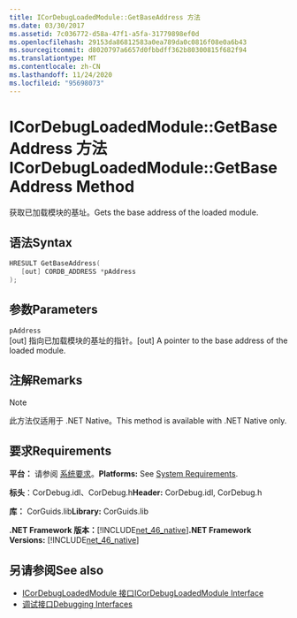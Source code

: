 ```yaml
---
title: ICorDebugLoadedModule::GetBaseAddress 方法
ms.date: 03/30/2017
ms.assetid: 7c036772-d58a-47f1-a5fa-31779898ef0d
ms.openlocfilehash: 29153da86812583a0ea789da0c0816f08e0a6b43
ms.sourcegitcommit: d8020797a6657d0fbbdff362b80300815f682f94
ms.translationtype: MT
ms.contentlocale: zh-CN
ms.lasthandoff: 11/24/2020
ms.locfileid: "95698073"
---
```

# <a name="icordebugloadedmodulegetbaseaddress-method"></a><span data-ttu-id="ec594-102">ICorDebugLoadedModule::GetBaseAddress 方法</span><span class="sxs-lookup"><span data-stu-id="ec594-102">ICorDebugLoadedModule::GetBaseAddress Method</span></span>

<span data-ttu-id="ec594-103">获取已加载模块的基址。</span><span class="sxs-lookup"><span data-stu-id="ec594-103">Gets the base address of the loaded module.</span></span>  
  
## <a name="syntax"></a><span data-ttu-id="ec594-104">语法</span><span class="sxs-lookup"><span data-stu-id="ec594-104">Syntax</span></span>  
  
```cpp  
HRESULT GetBaseAddress(  
   [out] CORDB_ADDRESS *pAddress  
);  
```  
  
## <a name="parameters"></a><span data-ttu-id="ec594-105">参数</span><span class="sxs-lookup"><span data-stu-id="ec594-105">Parameters</span></span>  

 `pAddress`  
 <span data-ttu-id="ec594-106">[out] 指向已加载模块的基址的指针。</span><span class="sxs-lookup"><span data-stu-id="ec594-106">[out] A pointer to the base address of the loaded module.</span></span>  
  
## <a name="remarks"></a><span data-ttu-id="ec594-107">注解</span><span class="sxs-lookup"><span data-stu-id="ec594-107">Remarks</span></span>  
  
> [!NOTE]
> <span data-ttu-id="ec594-108">此方法仅适用于 .NET Native。</span><span class="sxs-lookup"><span data-stu-id="ec594-108">This method is available with .NET Native only.</span></span>  
  
## <a name="requirements"></a><span data-ttu-id="ec594-109">要求</span><span class="sxs-lookup"><span data-stu-id="ec594-109">Requirements</span></span>  

 <span data-ttu-id="ec594-110">**平台：** 请参阅 [系统要求](../../get-started/system-requirements.md)。</span><span class="sxs-lookup"><span data-stu-id="ec594-110">**Platforms:** See [System Requirements](../../get-started/system-requirements.md).</span></span>  
  
 <span data-ttu-id="ec594-111">**标头**：CorDebug.idl、CorDebug.h</span><span class="sxs-lookup"><span data-stu-id="ec594-111">**Header:** CorDebug.idl, CorDebug.h</span></span>  
  
 <span data-ttu-id="ec594-112">**库：** CorGuids.lib</span><span class="sxs-lookup"><span data-stu-id="ec594-112">**Library:** CorGuids.lib</span></span>  
  
 <span data-ttu-id="ec594-113">**.NET Framework 版本：**[!INCLUDE[net_46_native](../../../../includes/net-46-native-md.md)]</span><span class="sxs-lookup"><span data-stu-id="ec594-113">**.NET Framework Versions:** [!INCLUDE[net_46_native](../../../../includes/net-46-native-md.md)]</span></span>  
  
## <a name="see-also"></a><span data-ttu-id="ec594-114">另请参阅</span><span class="sxs-lookup"><span data-stu-id="ec594-114">See also</span></span>

- [<span data-ttu-id="ec594-115">ICorDebugLoadedModule 接口</span><span class="sxs-lookup"><span data-stu-id="ec594-115">ICorDebugLoadedModule Interface</span></span>](icordebugloadedmodule-interface.md)
- [<span data-ttu-id="ec594-116">调试接口</span><span class="sxs-lookup"><span data-stu-id="ec594-116">Debugging Interfaces</span></span>](debugging-interfaces.md)
